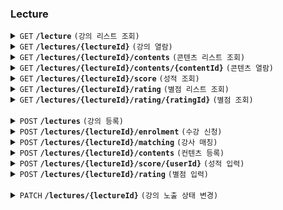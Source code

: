 
### Lecture

<details>
  <summary>
    <code>GET</code> 
    <code><b>/lecture</b></code> 
    <code>(강의 리스트 조회)</code>
  </summary>

##### Header

> | name   | Description      | Required |
  > |--------|------------------|-----------|
> | `Authorization` |   사용자 인증 수단, 액세스 토큰 값     | O |
##### Responses

> | name   |  type      | Description      | Required |
  > |--------|------------|----------------|---|
> | `elements` |  Integer[]  | 강의ID 목록     | O |

</details>

<details>
  <summary>
    <code>GET</code> 
    <code><b>/lectures/{lectureId}</b></code> 
    <code>(강의 열람)</code>
  </summary>

##### Header

> | name   | Description      | Required |
> |--------|------------------|-----------|
> | `Authorization` |   사용자 인증 수단, 액세스 토큰 값     | O |
##### Parameters

> | name   |  type      | Description      | Required |
> |--------|------------|----------------|---|
> | `lectureId` |  Integer  | 강의 ID     | O |

##### Responses

> | name   |  type      | Description      | Required |
> |--------|------------|----------------|---|
> | `title` |  String  | 강의명     | O |
> | `location` |  String  | 강의 장소     | O |

</details>

<details>
  <summary>
    <code>GET</code> 
    <code><b>/lectures/{lectureId}/contents</b></code> 
    <code>(콘텐츠 리스트 조회)</code>
  </summary>

##### Header

> | name   | Description      | Required |
> |--------|------------------|-----------|
> | `Authorization` |   사용자 인증 수단, 액세스 토큰 값     | O |
##### Responses

> | name   |  type      | Description      | Required |
> |--------|------------|----------------|---|
> | `elements` |  Integer[]  | 콘텐츠 ID 목록     | O |

</details>



<details>
  <summary>
    <code>GET</code> 
    <code><b>/lectures/{lectureId}/contents/{contentId}</b></code> 
    <code>(콘텐츠 열람)</code>
  </summary>

##### Header

> | name   | Description      | Required |
> |--------|------------------|-----------|
> | `Authorization` |   사용자 인증 수단, 액세스 토큰 값     | O |
##### Responses

> | name   |  type      | Description      | Required |
> |--------|------------|----------------|---|
> | `content` |  String  | 콘텐츠     | O |
> | `examYn` |  String  | 시험유무     |  |

</details>

<details>
  <summary>
    <code>GET</code> 
    <code><b>/lectures/{lectureId}/score</b></code> 
    <code>(성적 조회)</code>
  </summary>

##### Header

> | name   | Description      | Required |
> |--------|------------------|-----------|
> | `Authorization` |   사용자 인증 수단, 액세스 토큰 값     | O |
##### Responses

> | name   |  type      | Description      | Required |
> |--------|------------|----------------|---|
> | `score` |  String  | 성적     | O |
> | `comment` |  String  | 코멘트     |  |

</details>


<details>
  <summary>
    <code>GET</code> 
    <code><b>/lectures/{lectureId}/rating</b></code> 
    <code>(별점 리스트 조회)</code>
  </summary>

##### Header

> | name   | Description      | Required |
> |--------|------------------|-----------|
> | `Authorization` |   사용자 인증 수단, 액세스 토큰 값     | O |
##### Responses

> | name   |  type      | Description      | Required |
> |--------|------------|----------------|---|
> | `elements` |  Integer[]  | 별점 ID 목록    | O |
> | `average_rating` |  String  | 별점 평균     |  |

</details>


<details>
  <summary>
    <code>GET</code> 
    <code><b>/lectures/{lectureId}/rating/{ratingId}</b></code> 
    <code>(별점 조회)</code>
  </summary>

##### Header

> | name   | Description      | Required |
> |--------|------------------|-----------|
> | `Authorization` |   사용자 인증 수단, 액세스 토큰 값     | O |
##### Responses

> | name   |  type      | Description      | Required |
> |--------|------------|----------------|---|
> | `rating` |  Float  | 별점     | O |
> | `comment` |  String  | 코멘트     |  |

</details>

<br>

<details>
  <summary>
    <code>POST</code> 
    <code><b>/lectures</b></code> 
    <code>(강의 등록)</code>
  </summary>

##### Header

> | name | Description      | Required |
------|--------|------------------|-----------|
> | `Authorization`  |   사용자 인증 수단, 액세스 토큰 값     | O |
##### Parameters

> | name |  type      | Description      | Required |
------|--------|------------|----------------|---|
> | `title`  |  String  | 강의명     | O |
> | `location`  |  String  | 강의장소     |  |

##### Responses

> | name           |  type      | Description      | Required |
----------------|--------|------------|----------------|---|
> | `lectureId` |  Integer  | 강의 ID     | O |

</details>


<details>
  <summary>
    <code>POST</code> 
    <code><b>/lectures/{lectureId}/enrolment</b></code> 
    <code>(수강 신청)</code>
  </summary>

##### Header

> | name   | Description      | Required |
> |--------|------------------|-----------|
> | `Authorization` |   사용자 인증 수단, 액세스 토큰 값     | O |
##### Parameters

> | name   |  type      | Description      | Required |
> |--------|------------|----------------|---|
> | `userId` |  Integer  | 회원 ID     | O |

##### Responses

> | name   |  type      | Description      | Required |
> |--------|------------|----------------|---|
> | `enrolmentId` |  Integer  | 수강신청 ID     | O |

</details>

<details>
  <summary>
    <code>POST</code> 
    <code><b>/lectures/{lectureId}/matching</b></code> 
    <code>(강사 매칭)</code>
  </summary>

##### Header

> | name   | Description      | Required |
> |--------|------------------|-----------|
> | `Authorization` |   사용자 인증 수단, 액세스 토큰 값     | O |
##### Parameters

> | name   |  type      | Description      | Required |
> |--------|------------|----------------|---|
> | `lectureId` |  Integer  | 강의 ID     | O |
> | `userId` |  Integer  | 강사 회원 ID     | O |

##### Responses

> | name   |  type      | Description      | Required |
> |--------|------------|----------------|---|
> | `matchingId` |  Integer  | 매칭 ID     | O |

</details>

<details>
  <summary>
    <code>POST</code> 
    <code><b>/lectures/{lectureId}/contents</b></code> 
    <code>(컨텐츠 등록)</code>
  </summary>

##### Header

> | name   | Description      | Required |
> |--------|------------------|-----------|
> | `Authorization` |   사용자 인증 수단, 액세스 토큰 값     | O |
##### Parameters

> | name   |  type      | Description      | Required |
> |--------|------------|----------------|---|
> | `content` |  String  | 컨텐츠     | O |
> | `examYn` |  String  | 시험유무     |  |

##### Responses

> | name   |  type      | Description      | Required |
> |--------|------------|----------------|---|
> | `contentId` |  Integer  | 콘텐츠 ID     | O |

</details>

<details>
  <summary>
    <code>POST</code> 
    <code><b>/lectures/{lectureId}/score/{userId}</b></code> 
    <code>(성적 입력)</code>
  </summary>

##### Header

> | name   | Description      | Required |
> |--------|------------------|-----------|
> | `Authorization` |   사용자 인증 수단, 액세스 토큰 값     | O |
##### Parameters

> | name   |  type      | Description      | Required |
> |--------|------------|----------------|---|
> | `score` |  String  | 성적     | O |
> | `comment` |  String  | 코멘트     |  |

##### Responses

> | name   |  type      | Description      | Required |
> |--------|------------|----------------|---|
> | `scoreId` |  Integer  | 성적 ID     | O |

</details>

<details>
  <summary>
    <code>POST</code> 
    <code><b>/lectures/{lectureId}/rating</b></code> 
    <code>(별점 입력)</code>
  </summary>

##### Header

> | name   | Description      | Required |
> |--------|------------------|-----------|
> | `Authorization` |   사용자 인증 수단, 액세스 토큰 값     | O |
##### Parameters

> | name   |  type      | Description      | Required |
> |--------|------------|----------------|---|
> | `rating` |  Float  | 별점     | O |
> | `comment` |  String  | 코멘트     |  |

##### Responses

> | name   |  type      | Description      | Required |
> |--------|------------|----------------|---|
> | `ratingId` |  Integer  | 별점 ID     | O |

</details>

<br>

<details>
  <summary>
    <code>PATCH</code> 
    <code><b>/lectures/{lectureId}</b></code> 
    <code>(강의 노출 상태 변경)</code>
  </summary>

##### Header

> | name   | Description      | Required |
> |--------|------------------|-----------|
> | `Authorization` |   사용자 인증 수단, 액세스 토큰 값     | O |
##### Parameters

> | name   |  type      | Description      | Required |
> |--------|------------|----------------|---|
> | `lectureId` |  Integer  | 강의 ID     | O |

##### Responses

> | name   |  type      | Description      | Required |
> |--------|------------|----------------|---|
> | `exposedYn` |  String  | 강의 노출 유무  | O |

</details>
